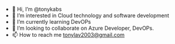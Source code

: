 - 👋 Hi, I’m @tonykabs
- 👀 I’m interested in Cloud technology and software development
- 🌱 I’m currently learning DevOPs
- 💞️ I’m looking to collaborate on Azure Developer, DevOPs.
- 📫 How to reach me tonylav2003@gmail.com

<!---
tonykabs/tonykabs is a ✨ special ✨ repository because its `README.md` (this file) appears on your GitHub profile.
You can click the Preview link to take a look at your changes.
--->

